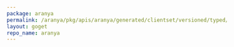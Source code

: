```yaml
---
package: aranya
permalink: /aranya/pkg/apis/aranya/generated/clientset/versioned/typed/aranya/v1alpha1
layout: goget
repo_name: aranya
---
```

